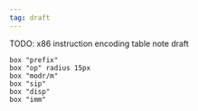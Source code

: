 ```yaml
---
tag: draft
---
```

TODO:
x86 instruction encoding table note draft  

```pikchr
box "prefix" 
box "op" radius 15px
box "modr/m" 
box "sip" 
box "disp" 
box "imm"
```

```pikchr

```
